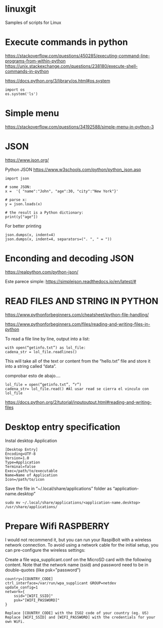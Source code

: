 # linuxgit
Samples of scripts for Linux

# Execute commands in python
https://stackoverflow.com/questions/450285/executing-command-line-programs-from-within-python
https://unix.stackexchange.com/questions/238180/execute-shell-commands-in-python

https://docs.python.org/3/library/os.html#os.system

```
import os
os.system('ls')
```


# Simple menu
https://stackoverflow.com/questions/34192588/simple-menu-in-python-3


# JSON
https://www.json.org/

Python JSON
https://www.w3schools.com/python/python_json.asp
```
import json

# some JSON:
x =  '{ "name":"John", "age":30, "city":"New York"}'

# parse x:
y = json.loads(x)

# the result is a Python dictionary:
print(y["age"]) 

```
For better printing
```
json.dumps(x, indent=4)
json.dumps(x, indent=4, separators=(". ", " = "))

```
# Enconding and decoding JSON
https://realpython.com/python-json/

Este parece simple:
https://simplejson.readthedocs.io/en/latest/#


# READ FILES AND STRING IN PYTHON
https://www.pythonforbeginners.com/cheatsheet/python-file-handling/

https://www.pythonforbeginners.com/files/reading-and-writing-files-in-python

To read a file line by line, output into a list:
```
with open(“getinfo.txt”) as lol_file: 
cadena_str = lol_file.readlines() 
```
This will take all of the text or content from the “hello.txt” file and store it into a string called “data”.


comprobar esto de abajo....
```
lol_file = open(“getinfo.txt”, “r”) 
cadena_str= lol_file.read() #Al usar read se cierra el vinculo con lol_file  
```
https://docs.python.org/2/tutorial/inputoutput.html#reading-and-writing-files




# Desktop entry specification
Instal desktop Application
```
[Desktop Entry]
Encoding=UTF-8
Version=1.0
Type=Application
Terminal=false
Exec=/path/to/executable
Name=Name of Application
Icon=/path/to/icon
```
Save the file in “~/.local/share/applications” folder as “application-name.desktop”
```
sudo mv ~/.local/share/applications/<application-name.desktop> /usr/share/applications/
```

# Prepare Wifi RASPBERRY

I would not recommend it, but you can run your RaspiBolt with a wireless network connection. To avoid using a network cable for the initial setup, you can pre-configure the wireless settings:

Create a file wpa_supplicant.conf on the MicroSD card with the following content. Note that the network name (ssid) and password need to be in double-quotes (like psk="password")
```
country=[COUNTRY_CODE]
ctrl_interface=/var/run/wpa_supplicant GROUP=netdev
update_config=1
network={
    ssid="[WIFI_SSID]"
    psk="[WIFI_PASSWORD]"
}
```
    Replace [COUNTRY_CODE] with the ISO2 code of your country (eg. US)
    Replace [WIFI_SSID] and [WIFI_PASSWORD] with the credentials for your own WiFi.


```
```
```
```


